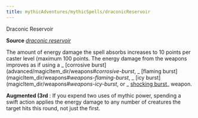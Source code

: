 ```yaml
---
title: mythicAdventures/mythicSpells/draconicReservoir
---
```

Draconic Reservoir

**Source** [_draconic reservoir_](advanced/spell_dir/draconicReservoir#_draconic-reservoir-)

The amount of energy damage the spell absorbs increases to 10 points per caster level (maximum 100 points. The energy damage from the weapons improves as if using a _ [corrosive burst](advanced/magicItem_dir/weapons#_corrosive-burst_, _ [flaming burst](magicItem_dir/weapons#_weapons-flaming-burst_, _ [icy burst](magicItem_dir/weapons#_weapons-icy-burst_, or _ [shocking burst](magicItem_dir/weapons#_weapons-shocking-burst)_ weapon.

**Augmented (3rd** : If you expend two uses of mythic power, spending a swift action applies the energy damage to any number of creatures the target hits this round, not just the first.

